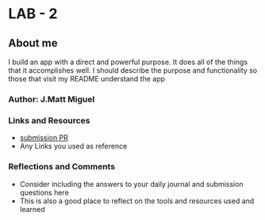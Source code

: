 # LAB - 2

## About me
I build an app with a direct and powerful purpose. It does all of the things that it accomplishes well. I should describe the purpose and functionality so those that visit my README understand the app

### Author: J.Matt Miguel
### Links and Resources

* [submission PR](http://xyz.com)
* Any Links you used as reference

### Reflections and Comments
* Consider including the answers to your daily journal and submission questions here
* This is also a good place to reflect on the tools and resources used and learned